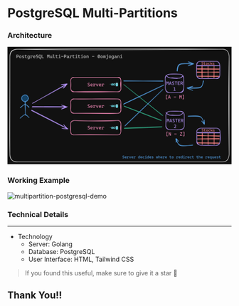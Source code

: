 # PostgreSQL Multi-Partitions


### Architecture
![architectural_figure](https://github.com/omjogani/postgresql-multipartitions/blob/master/postgresql-multipartition.png?raw=true "Architectural Figure")

### Working Example
   
![multipartition-postgresql-demo]()


### Technical Details

---
- Technology
    - Server: Golang
    - Database: PostgreSQL
    - User Interface: HTML, Tailwind CSS


>If you found this useful, make sure to give it a star 🌟
## Thank You!!
